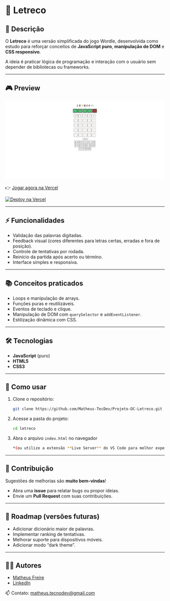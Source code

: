 # 🧩 Letreco

## 📖 Descrição

O **Letreco** é uma versão simplificada do jogo Wordle, desenvolvida como estudo para reforçar conceitos de **JavaScript puro**, **manipulação de DOM** e **CSS responsivo**.

A ideia é praticar lógica de programação e interação com o usuário sem depender de bibliotecas ou frameworks.

---

## 🎮 Preview  

![Preview do Jogo](images/preview.png)

👉 [Jogar agora na Vercel](https://projeto-dc-letreco.vercel.app/)

[![Deploy na Vercel](https://vercel.com/button)](https://projeto-dc-letreco.vercel.app/)

---

## ⚡ Funcionalidades

- Validação das palavras digitadas.
- Feedback visual (cores diferentes para letras certas, erradas e fora de posição).
- Controle de tentativas por rodada.
- Reinício da partida após acerto ou término.
- Interface simples e responsiva.

---

## 📚 Conceitos praticados

- Loops e manipulação de arrays.
- Funções puras e reutilizáveis.
- Eventos de teclado e clique.
- Manipulação de DOM com `querySelector` e `addEventListener`.
- Estilização dinâmica com CSS.

---

## 🛠️ Tecnologias

- **JavaScript** (puro)
- **HTML5**
- **CSS3**

---

## 🚀 Como usar

1. Clone o repositório:

	```bash
	git clone https://github.com/Matheus-TecDev/Projeto-DC-Letreco.git

    
2. Acesse a pasta do projeto:
    
    ```bash
    cd letreco

    
3. Abra o arquivo `index.html` no navegador
    
    ```bash
    *(ou utilize a extensão **Live Server** do VS Code para melhor experiência).*
    

---

## 🤝 Contribuição

Sugestões de melhorias são **muito bem-vindas**!

- Abra uma **issue** para relatar bugs ou propor ideias.
- Envie um **Pull Request** com suas contribuições.

---

## 📌 Roadmap (versões futuras)

- Adicionar dicionário maior de palavras.
- Implementar ranking de tentativas.
- Melhorar suporte para dispositivos móveis.
- Adicionar modo “dark theme”.

---

## 👨‍💻 Autores

- [Matheus Freire](https://github.com/Matheus-TecDev)  
- [LinkedIn](https://www.linkedin.com/in/matheus-freire-martins-da-costa-318622376/)  

📫 Contato: matheus.tecnodev@gmail.com
